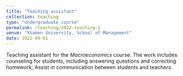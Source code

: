 ```yaml
---
title: "Teaching assistant"
collection: teaching
type: "Undergraduate course"
permalink: /teaching/2022-teaching-1
venue: "Xiamen University, School of Management"
date: 2022-09-01
---
```


Teaching assistant for the *Macroeconomics* course. The work includes counseling for students, including answering questions and correcting homework; Assist in communication between students and teachers.

